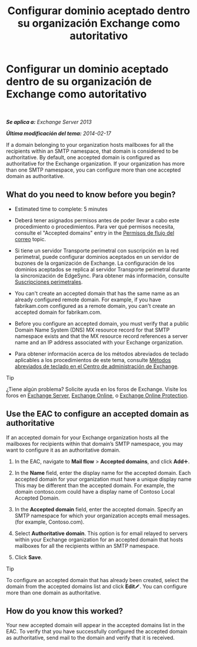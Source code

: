 ﻿---
title: 'Configurar dominio aceptado dentro su organización Exchange como autoritativo'
TOCTitle: Configurar un dominio aceptado dentro de su organización de Exchange como autoritativo
ms:assetid: e182d54f-e58a-47ba-a5c1-28c0dfa86eed
ms:mtpsurl: https://technet.microsoft.com/es-es/library/JJ657734(v=EXCHG.150)
ms:contentKeyID: 49895973
ms.date: 04/23/2018
mtps_version: v=EXCHG.150
ms.translationtype: HT
---

# Configurar un dominio aceptado dentro de su organización de Exchange como autoritativo

 

_**Se aplica a:** Exchange Server 2013_

_**Última modificación del tema:** 2014-02-17_

If a domain belonging to your organization hosts mailboxes for all the recipients within an SMTP namespace, that domain is considered to be authoritative. By default, one accepted domain is configured as authoritative for the Exchange organization. If your organization has more than one SMTP namespace, you can configure more than one accepted domain as authoritative.

## What do you need to know before you begin?

  - Estimated time to complete: 5 minutes

  - Deberá tener asignados permisos antes de poder llevar a cabo este procedimiento o procedimientos. Para ver qué permisos necesita, consulte el "Accepted domains" entry in the [Permisos de flujo del correo](mail-flow-permissions-exchange-2013-help.md) topic.

  - Si tiene un servidor Transporte perimetral con suscripción en la red perimetral, puede configurar dominios aceptados en un servidor de buzones de la organización de Exchange. La configuración de los dominios aceptados se replica al servidor Transporte perimetral durante la sincronización de EdgeSync. Para obtener más información, consulte [Suscripciones perimetrales](edge-subscriptions-exchange-2013-help.md).

  - You can't create an accepted domain that has the same name as an already configured remote domain. For example, if you have fabrikam.com configured as a remote domain, you can't create an accepted domain for fabrikam.com.

  - Before you configure an accepted domain, you must verify that a public Domain Name System (DNS) MX resource record for that SMTP namespace exists and that the MX resource record references a server name and an IP address associated with your Exchange organization.

  - Para obtener información acerca de los métodos abreviados de teclado aplicables a los procedimientos de este tema, consulte [Métodos abreviados de teclado en el Centro de administración de Exchange](keyboard-shortcuts-in-the-exchange-admin-center-exchange-online-protection-help.md).


> [!TIP]
> ¿Tiene algún problema? Solicite ayuda en los foros de Exchange. Visite los foros en <A href="https://go.microsoft.com/fwlink/p/?linkid=60612">Exchange Server</A>, <A href="https://go.microsoft.com/fwlink/p/?linkid=267542">Exchange Online</A>, o <A href="https://go.microsoft.com/fwlink/p/?linkid=285351">Exchange Online Protection</A>.



## Use the EAC to configure an accepted domain as authoritative

If an accepted domain for your Exchange organization hosts all the mailboxes for recipients within that domain’s SMTP namespace, you may want to configure it as an authoritative domain.

1.  In the EAC, navigate to **Mail flow** \> **Accepted domains**, and click **Add**![Agregar icono](images/JJ218640.c1e75329-d6d7-4073-a27d-498590bbb558(EXCHG.150).gif "Agregar icono").

2.  In the **Name** field, enter the display name for the accepted domain. Each accepted domain for your organization must have a unique display name This may be different than the accepted domain. For example, the domain contoso.com could have a display name of Contoso Local Accepted Domain.

3.  In the **Accepted domain** field, enter the accepted domain. Specify an SMTP namespace for which your organization accepts email messages. (for example, Contoso.com).

4.  Select **Authoritative domain**. This option is for email relayed to servers within your Exchange organization for an accepted domain that hosts mailboxes for all the recipients within an SMTP namespace.

5.  Click **Save**.


> [!TIP]
> To configure an accepted domain that has already been created, select the domain from the accepted domains list and click <STRONG>Edit</STRONG><IMG title="Icono Editar" alt="Icono Editar" src="images/Bb124582.6f53ccb2-1f13-4c02-bea0-30690e6ea71d(EXCHG.150).gif">. You can configure more than one domain as authoritative.



## How do you know this worked?

Your new accepted domain will appear in the accepted domains list in the EAC. To verify that you have successfully configured the accepted domain as authoritative, send mail to the domain and verify that it is received.


